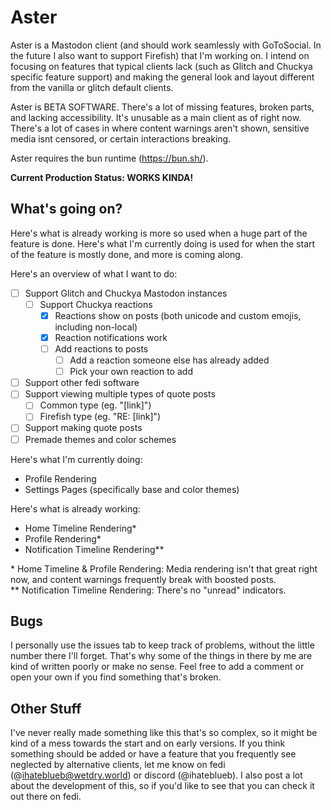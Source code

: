 # Aster

Aster is a Mastodon client (and should work seamlessly with GoToSocial. In the future I also want to support Firefish) that I'm working on. I intend on focusing on features that typical clients lack (such as Glitch and Chuckya specific feature support) and making the general look and layout different from the vanilla or glitch default clients.

Aster is BETA SOFTWARE. There's a lot of missing features, broken parts, and lacking accessibility. It's unusable as a main client as of right now. There's a lot of cases in where content warnings aren't shown, sensitive media isnt censored, or certain interactions breaking.

Aster requires the bun runtime (https://bun.sh/).

**Current Production Status: WORKS KINDA!**

## What's going on?

Here's what is already working is more so used when a huge part of the feature is done. Here's what I'm currently doing is used for when the start of the feature is mostly done, and more is coming along.

Here's an overview of what I want to do:

-   [ ] Support Glitch and Chuckya Mastodon instances
    -   [ ] Support Chuckya reactions
        -   [x] Reactions show on posts (both unicode and custom emojis, including non-local)
        -   [x] Reaction notifications work
        -   [ ] Add reactions to posts
            -   [ ] Add a reaction someone else has already added
            -   [ ] Pick your own reaction to add
-   [ ] Support other fedi software
-   [ ] Support viewing multiple types of quote posts
    -   [ ] Common type (eg. "\[link\]")
    -   [ ] Firefish type (eg. "RE: \[link\]")
-   [ ] Support making quote posts
-   [ ] Premade themes and color schemes

Here's what I'm currently doing:

-   Profile Rendering
-   Settings Pages (specifically base and color themes)

Here's what is already working:

-   Home Timeline Rendering\*
-   Profile Rendering\*
-   Notification Timeline Rendering\*\*

\* Home Timeline & Profile Rendering: Media rendering isn't that great right now, and content warnings frequently break with boosted posts.  
\*\* Notification Timeline Rendering: There's no "unread" indicators.

## Bugs

I personally use the issues tab to keep track of problems, without the little number there I'll forget. That's why some of the things in there by me are kind of written poorly or make no sense. Feel free to add a comment or open your own if you find something that's broken.

## Other Stuff

I've never really made something like this that's so complex, so it might be kind of a mess towards the start and on early versions. If you think something should be added or have a feature that you frequently see neglected by alternative clients, let me know on fedi (@ihateblueb@wetdry.world) or discord (@ihateblueb). I also post a lot about the development of this, so if you'd like to see that you can check it out there on fedi.
